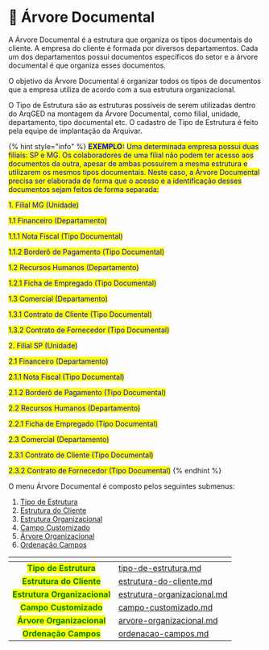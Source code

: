 # 📄 Árvore Documental

A Árvore Documental é a estrutura que organiza os tipos documentais do cliente. A empresa do cliente é formada por diversos departamentos. Cada um dos departamentos possui documentos específicos do setor e a árvore documental é que organiza esses documentos.  &#x20;

O objetivo da Árvore Documental é organizar todos os tipos de documentos que a empresa utiliza de acordo com a sua estrutura organizacional. &#x20;

O Tipo de Estrutura são as estruturas possíveis de serem utilizadas dentro do ArqGED na montagem da Árvore Documental, como filial, unidade, departamento, tipo documental etc. O cadastro de Tipo de Estrutura é feito pela equipe de implantação da Arquivar.&#x20;

{% hint style="info" %}
<mark style="color:blue;">**EXEMPLO:**</mark> <mark style="color:blue;"></mark><mark style="color:blue;">Uma determinada empresa possui duas filiais: SP e MG. Os colaboradores de uma filial não podem ter acesso aos documentos da outra, apesar de ambas possuírem a mesma estrutura e utilizarem os mesmos tipos documentais. Neste caso, a Árvore Documental precisa ser elaborada de forma que o acesso e a identificação desses documentos sejam feitos de forma separada:</mark>&#x20;

<mark style="color:blue;">1. Filial MG (Unidade)</mark>&#x20;

&#x20; <mark style="color:blue;">1.1 Financeiro (Departamento)</mark>&#x20;

&#x20;    <mark style="color:blue;">1.1.1 Nota Fiscal (Tipo Documental)</mark>&#x20;

&#x20;    <mark style="color:blue;">1.1.2 Borderô de Pagamento (Tipo Documental)</mark>&#x20;

&#x20; <mark style="color:blue;">1.2 Recursos Humanos (Departamento)</mark>&#x20;

&#x20;    <mark style="color:blue;">1.2.1 Ficha de Empregado (Tipo Documental)</mark>&#x20;

&#x20; <mark style="color:blue;">1.3 Comercial (Departamento)</mark>&#x20;

&#x20;    <mark style="color:blue;">1.3.1 Contrato de Cliente (Tipo Documental)</mark>&#x20;

&#x20;    <mark style="color:blue;">1.3.2 Contrato de Fornecedor (Tipo Documental)</mark>&#x20;

&#x20;

<mark style="color:blue;">2. Filial SP (Unidade)</mark>&#x20;

&#x20; <mark style="color:blue;">2.1 Financeiro (Departamento)</mark>&#x20;

&#x20;    <mark style="color:blue;">2.1.1 Nota Fiscal (Tipo Documental)</mark>&#x20;

&#x20;    <mark style="color:blue;">2.1.2 Borderô de Pagamento (Tipo Documental)</mark>&#x20;

&#x20; <mark style="color:blue;">2.2 Recursos Humanos (Departamento)</mark>&#x20;

&#x20;    <mark style="color:blue;">2.2.1 Ficha de Empregado (Tipo Documental)</mark>&#x20;

&#x20; <mark style="color:blue;">2.3 Comercial (Departamento)</mark>&#x20;

&#x20;    <mark style="color:blue;">2.3.1 Contrato de Cliente (Tipo Documental)</mark>&#x20;

&#x20;    <mark style="color:blue;">2.3.2 Contrato de Fornecedor (Tipo Documental)</mark>&#x20;
{% endhint %}

O menu Árvore Documental é composto pelos seguintes submenus:

1. [Tipo de Estrutura](tipo-de-estrutura.md)
2. [Estrutura do Cliente](estrutura-do-cliente.md)
3. [Estrutura Organizacional](estrutura-organizacional.md)
4. [Campo Customizado](campo-customizado.md)
5. [Árvore Organizacional](arvore-organizacional.md)
6. [Ordenação Campos](ordenacao-campos.md)





<table data-view="cards"><thead><tr><th align="center"></th><th data-hidden data-card-target data-type="content-ref"></th></tr></thead><tbody><tr><td align="center"><mark style="color:green;"><strong>Tipo de Estrutura</strong></mark></td><td><a href="tipo-de-estrutura.md">tipo-de-estrutura.md</a></td></tr><tr><td align="center"><mark style="color:green;"><strong>Estrutura do Cliente</strong></mark></td><td><a href="estrutura-do-cliente.md">estrutura-do-cliente.md</a></td></tr><tr><td align="center"><mark style="color:green;"><strong>Estrutura Organizacional</strong></mark></td><td><a href="estrutura-organizacional.md">estrutura-organizacional.md</a></td></tr><tr><td align="center"><mark style="color:green;"><strong>Campo Customizado</strong></mark></td><td><a href="campo-customizado.md">campo-customizado.md</a></td></tr><tr><td align="center"><mark style="color:green;"><strong>Árvore Organizacional</strong></mark></td><td><a href="arvore-organizacional.md">arvore-organizacional.md</a></td></tr><tr><td align="center"><mark style="color:green;"><strong>Ordenação Campos</strong></mark></td><td><a href="ordenacao-campos.md">ordenacao-campos.md</a></td></tr></tbody></table>
